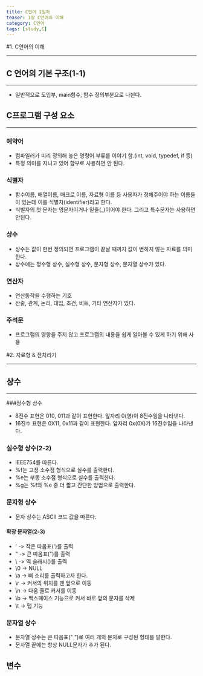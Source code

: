 ```yaml
---
title: C언어 1일차
teaser: 1장 C언어의 이해
category: C언어
tags: [study,C]
---
```


#1. C언어의 이해
* * *
## C 언어의 기본 구조(1-1)
* * *
- 일반적으로 도입부, main함수, 함수 정의부분으로 나뉜다.

## C프로그램 구성 요소
* * *
### 예약어
- 컴파일러가 미리 정의해 놓은 명령어 부류를 이야기 함.(int, void, typedef, if 등)
- 특정 의미를 지니고 있어 함부로 사용하면 안 된다.

### 식별자
- 함수이름, 배열이름, 매크로 이름, 자료형 이름 등 사용자가 정해주어야 하는 이름들이 있는데 이를 식별자(identifier)라고 한다.
- 식별자의 첫 문자는 영문자이거나 밑줄(_)이어야 한다. 그리고 특수문자는 사용하면 안된다.

### 상수
- 상수는 값이 한번 정의되면 프로그램이 끝날 때까지 값이 변하지 않는 자료를 의미한다.
- 상수에는 정수형 상수, 실수형 상수, 문자형 상수, 문자열 상수가 있다.

### 연산자
- 연산동작을 수행하는 기호
- 산술, 관계, 논리, 대입, 조건, 비트, 기타 연산자가 있다.

### 주석문
- 프로그램의 영향을 주지 않고 프로그램의 내용을 쉽게 알아볼 수 있게 하기 위해 사용

#2. 자료형 & 전처리기
* * *
## 상수
* * *
###정수형 상수
- 8진수 표현은 010, 011과 같이 표현한다. 앞자리 0(영)이 8진수임을 나타낸다.
- 16진수 표현은 0X11, 0x11과 같이 표현한다. 앞자리 0x(0X)가 16진수임을 나타낸다.

### 실수형 상수(2-2)
- IEEE754를 따른다. 
- %f는 고정 소수점 형식으로 실수를 출력한다.
- %e는 부동 소수점 형식으로 실수를 출력한다.
- %g는 %f와 %e 중 더 짧고 간단한 방법으로 출력한다.

### 문자형 상수
- 문자 상수는 ASCII 코드 값을 따른다.
#### 확장 문자열(2-3)
- \' -> 작은 따옴표(')를 출력
- \" -> 큰 따옴표(")를 출력
- \\ -> 역 슬래시(\)를 출력
- \0 -> NULL
- \a -> 삐 소리를 출력하고자 한다. 
- \r -> 커서의 위치를 맨 앞으로 이동
- \n -> 다음 줄로 커서를 이동
- \b -> 백스페이스 기능으로 커서 바로 앞의 문자를 삭제
- \t -> 탭 기능

### 문자열 상수
- 문자열 상수는 큰 따옴표(" ")로 여러 개의 문자로 구성된 형태를 말한다. 
- 문자열 끝에는 항상 NULL문자가 추가 된다.

## 변수


